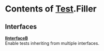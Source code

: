# Contents of [Test](TableOfContents.Test.md).Filler

## Interfaces

[**IInterfaceB**](Test.Filler.IInterfaceB.md)  
Enable tests inheriting from multiple interfaces.  

  

